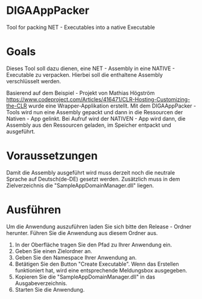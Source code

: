 # DIGAAppPacker
Tool for packing NET - Executables into a native Executable

# Goals
Dieses Tool soll dazu dienen, eine NET - Assembly in eine NATIVE - Executable zu verpacken. Hierbei soll die enthaltene Assembly verschlüsselt werden.

Basierend auf dem Beispiel - Projekt von Mathias Högström  https://www.codeproject.com/Articles/416471/CLR-Hosting-Customizing-the-CLR
wurde eine Wrapper-Applikation erstellt. Mit dem DIGAAppPacker - Tools wird nun eine Assembly gepackt und dann in die Ressourcen der Nativen - App gelinkt. Bei Aufruf wird der NATIVEN - App wird dann, die Assembly aus den Ressourcen geladen, im Speicher entpackt und ausgeführt.

# Voraussetzungen
Damit die Assembly ausgeführt wird muss derzeit noch die neutrale Sprache auf Deutsch(de-DE) gesetzt werden.
Zusätzlich muss in dem Zielverzeichnis die "SampleAppDomainManager.dll" liegen.

# Ausführen
Um die Anwendung auszuführen laden Sie sich bitte den Release - Ordner herunter.
Führen Sie die Anwendung aus diesem Ordner aus.

1) In der Oberfläche tragen Sie den Pfad zu Ihrer Anwendung ein.
2) Geben Sie einen Zielordner an.
3) Geben Sie den Namespace Ihrer Anwendung an.
4) Betätigen Sie den Button "Create Executable". Wenn das Erstellen funktioniert hat, wird eine entsprechende Meldungsbox ausgegeben.
5) Kopieren Sie die "SampleAppDomainManager.dll" in das Ausgabeverzeichnis.
6) Starten Sie die Anwendung.




